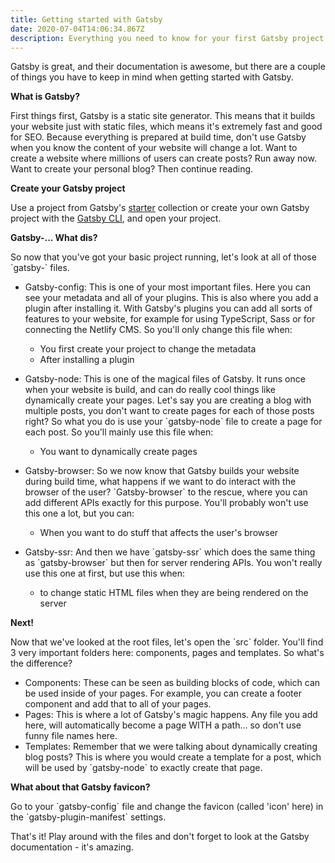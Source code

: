 ```yaml
---
title: Getting started with Gatsby
date: 2020-07-04T14:06:34.867Z
description: Everything you need to know for your first Gatsby project.
---
```

Gatsby is great, and their documentation is awesome, but there are a couple of things you have to keep in mind when getting started with Gatsby.

**What is Gatsby?**

First things first, Gatsby is a static site generator. This means that it builds your website just with static files, which means it's extremely fast and good for SEO. Because everything is prepared at build time, don't use Gatsby when you know the content of your website will change a lot. Want to create a website where millions of users can create posts? Run away now. Want to create your personal blog? Then continue reading.

**Create your Gatsby project**

Use a project from Gatsby's [starter](https://www.gatsbyjs.org/starters/?v=2) collection or create your own Gatsby project with the [Gatsby CLI](https://www.gatsbyjs.org/docs/quick-start/), and open your project. 

**Gatsby-... What dis?**

So now that you've got your basic project running, let's look at all of those \`gatsby-\` files. 

* Gatsby-config: This is one of your most important files. Here you can see your metadata and all of your plugins. This is also where you add a plugin after installing it. With Gatsby's plugins you can add all sorts of features to your website, for example for using TypeScript, Sass or for connecting the Netlify CMS. So you'll only change this file when:

  * You first create your project to change the metadata
  * After installing a plugin
* Gatsby-node: This is one of the magical files of Gatsby. It runs once when your website is build, and can do really cool things like dynamically create your pages. Let's say you are creating a blog with multiple posts, you don't want to create pages for each of those posts right? So what you do is use your \`gatsby-node\` file to create a page for each post. So you'll mainly use this file when:

  * You want to dynamically create pages
* Gatsby-browser: So we now know that Gatsby builds your website during build time, what happens if we want to do interact with the browser of the user? \`Gatsby-browser\` to the rescue, where you can add different APIs exactly for this purpose. You'll probably won't use this one a lot, but you can:

  * When you want to do stuff that affects the user's browser
* Gatsby-ssr: And then we have \`gatsby-ssr\` which does the same thing as \`gatsby-browser\` but then for server rendering APIs. You won't really use this one at first, but use this when:

  * to change static HTML files when they are being rendered on the server

**Next!**

Now that we've looked at the root files, let's open the \`src\` folder. You'll find 3 very important folders here: components, pages and templates. So what's the difference?

* Components: These can be seen as building blocks of code, which can be used inside of your pages. For example, you can create a footer component and add that to all of your pages.
* Pages: This is where a lot of Gatsby's magic happens. Any file you add here, will automatically become a page WITH a path... so don't use funny file names here.
* Templates: Remember that we were talking about dynamically creating blog posts? This is where you would create a template for a post, which will be used by \`gatsby-node\` to exactly create that page. 

**What about that Gatsby favicon?**

Go to your \`gatsby-config\` file and change the favicon (called 'icon' here) in the \`gatsby-plugin-manifest\` settings.

That's it! Play around with the files and don't forget to look at the Gatsby documentation - it's amazing.